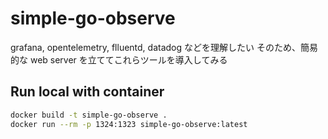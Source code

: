 # simple-go-observe

grafana, opentelemetry, flluentd, datadog などを理解したい
そのため、簡易的な web server を立ててこれらツールを導入してみる

## Run local with container

```bash
docker build -t simple-go-observe .
docker run --rm -p 1324:1323 simple-go-observe:latest
```

